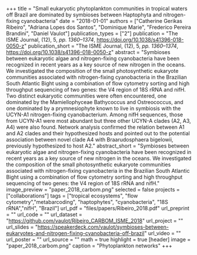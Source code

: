 +++
title = "Small eukaryotic phytoplankton communities in tropical waters off Brazil are dominated by symbioses between Haptophyta and nitrogen-fixing cyanobacteria"
date = "2018-01-01"
authors = ["Catherine Gerikas Ribeiro", "Adriana Lopes dos Santos", "Dominique Marie", "Frederico Pereira Brandini", "Daniel Vaulot"]
publication_types = ["2"]
publication = "The ISME Journal, (12), 5, _pp. 1360–1374_, https://doi.org/10.1038/s41396-018-0050-z"
publication_short = "The ISME Journal, (12), 5, _pp. 1360–1374_, https://doi.org/10.1038/s41396-018-0050-z"
abstract = "Symbioses between eukaryotic algae and nitrogen-fixing cyanobacteria have been recognized in recent years as a key source of new nitrogen in the oceans. We investigated the composition of the small photosynthetic eukaryote communities associated with nitrogen-fixing cyanobacteria in the Brazilian South Atlantic Bight using a combination of flow cytometry sorting and high throughput sequencing of two genes: the V4 region of 18S rRNA and nifH. Two distinct eukaryotic communities were often encountered, one dominated by the Mamiellophyceae Bathycoccus and Ostreococcus, and one dominated by a prymnesiophyte known to live in symbiosis with the UCYN-A1 nitrogen-fixing cyanobacterium. Among nifH sequences, those from UCYN-A1 were most abundant but three other UCYN-A clades (A2, A3, A4) were also found. Network analysis confirmed the relation between A1 and A2 clades and their hypothesized hosts and pointed out to the potential association between novel clade A4 with Braarudosphaera bigelowii, previously hypothesized to host A2."
abstract_short = "Symbioses between eukaryotic algae and nitrogen-fixing cyanobacteria have been recognized in recent years as a key source of new nitrogen in the oceans. We investigated the composition of the small photosynthetic eukaryote communities associated with nitrogen-fixing cyanobacteria in the Brazilian South Atlantic Bight using a combination of flow cytometry sorting and high throughput sequencing of two genes: the V4 region of 18S rRNA and nifH."
image_preview = "paper_2018_carbom.png"
selected = false
projects = ["collaborations"]
tags = ["tropical ecosystems", "flow cytometry","metabarcoding", "haptophytes", "cyanobacteria", "18S rRNA","nifH", "Brazil"]
url_pdf = "files/papers/Ribeiro_2018.pdf"
url_preprint = ""
url_code = ""
url_dataset = "https://github.com/vaulot/Ribeiro_CARBOM_ISME_2018"
url_project = ""
url_slides = "https://speakerdeck.com/vaulot/symbioses-between-eukaryotes-and-nitrogen-fixing-cyanobacteria-off-brazil"
url_video = ""
url_poster = ""
url_source = ""
math = true
highlight = true
[header]
image = "paper_2018_carbom.png"
caption = "Phytoplankton networks"
+++
